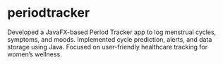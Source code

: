 # periodtracker
Developed a JavaFX-based Period Tracker app to log menstrual cycles, symptoms, and moods. Implemented cycle prediction, alerts, and data storage using Java. Focused on user-friendly healthcare tracking for women’s wellness.
